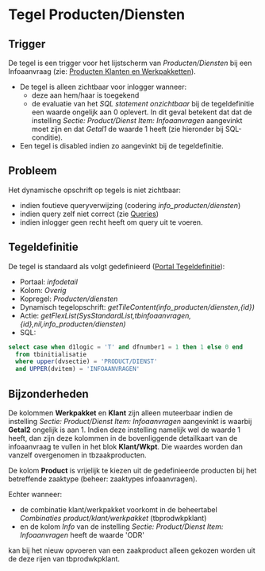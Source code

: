 # Tegel Producten/Diensten

## Trigger

De tegel is een trigger voor het lijstscherm van _Producten/Diensten_ bij een Infoaanvraag (zie: [Producten Klanten en Werkpakketten](/instellen_inrichten/producten_klanten_werkpakketten.md)).

- De tegel is alleen zichtbaar voor inlogger wanneer:
  - deze aan hem/haar is toegekend
  - de evaluatie van het _SQL statement onzichtbaar_ bij de tegeldefinitie een waarde ongelijk aan 0 oplevert. In dit geval betekent dat dat de instelling _Sectie: Product/Dienst Item: Infoaanvragen_ aangevinkt moet zijn en dat _Getal1_ de waarde 1 heeft (zie hieronder bij SQL-conditie).
- Een tegel is disabled indien zo aangevinkt bij de tegeldefinitie.

## Probleem

Het dynamische opschrift op tegels is niet zichtbaar:

- indien foutieve queryverwijzing (codering _info_producten/diensten_)
- indien query zelf niet correct (zie [Queries](/instellen_inrichten/queries.md))
- indien inlogger geen recht heeft om query uit te voeren.

## Tegeldefinitie

De tegel is standaard als volgt gedefinieerd ([Portal Tegeldefinitie](/instellen_inrichten/portaldefinitie/portal_tegel.md)):

- Portaal: _infodetail_
- Kolom: _Overig_
- Kopregel: _Producten/diensten_
- Dynamisch tegelopschrift: _getTileContent(info_producten/diensten,{id})_
- Actie: _getFlexList(SysStandardList,tbinfoaanvragen,{id},nil,info_producten/diensten)_
- SQL:

```sql
select case when d1logic = 'T' and dfnumber1 = 1 then 1 else 0 end
  from tbinitialisatie
  where upper(dvsectie) = 'PRODUCT/DIENST'
  and UPPER(dvitem) = 'INFOAANVRAGEN'
```

## Bijzonderheden

De kolommen **Werkpakket** en **Klant** zijn alleen muteerbaar indien de instelling _Sectie: Product/Dienst Item: Infoaanvragen_ aangevinkt is waarbij **Getal2** ongelijk is aan 1. Indien deze instelling namelijk wel de waarde 1 heeft, dan zijn deze kolommen in de bovenliggende detailkaart van de infoaanvraag te vullen in het blok **Klant/Wkpt**. Die waardes worden dan vanzelf overgenomen in tbzaakproducten.

De kolom **Product** is vrijelijk te kiezen uit de gedefinieerde producten bij het betreffende zaaktype (beheer: zaaktypes infoaanvragen).

Echter wanneer:

- de combinatie klant/werkpakket voorkomt in de beheertabel _Combinaties product/klant/werkpakket_ (tbprodwkpklant)
- en de kolom _Info_ van de instelling _Sectie: Product/Dienst Item: Infoaanvragen_ heeft de waarde 'ODR'

kan bij het nieuw opvoeren van een zaakproduct alleen gekozen worden uit de deze rijen van tbprodwkpklant.
